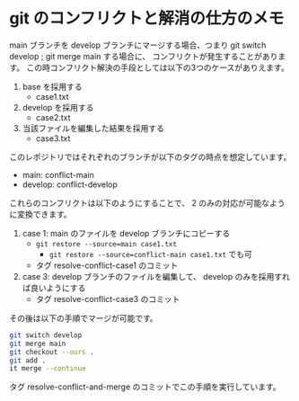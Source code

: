 # git のコンフリクトと解消の仕方のメモ

main ブランチを develop ブランチにマージする場合、つまり git switch develop ; git merge main する場合に、
コンフリクトが発生することがあります。
この時コンフリクト解決の手段としては以下の3つのケースがありえます。

1. base を採用する
    - case1.txt
2. develop を採用する
    - case2.txt
3. 当該ファイルを編集した結果を採用する
    - case3.txt

このレポジトリではそれぞれのブランチが以下のタグの時点を想定しています。

- main: conflict-main
- develop: conflict-develop

これらのコンフリクトは以下のようにすることで、 2 のみの対応が可能なように変換できます。

1. case 1: main のファイルを develop ブランチにコピーする
    - `git restore --source=main case1.txt`
        - `git restore --source=conflict-main case1.txt` でも可
    - タグ resolve-conflict-case1 のコミット
3. case 3: develop ブランチのファイルを編集して、 develop のみを採用すれば良いようにする
    - タグ resolve-conflict-case3 のコミット

その後は以下の手順でマージが可能です。

```bash
git switch develop
git merge main
git checkout --ours .
git add .
it merge --continue
```

タグ resolve-conflict-and-merge のコミットでこの手順を実行しています。

